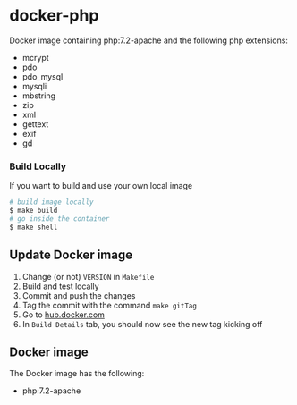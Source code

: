 # docker-php

Docker image containing php:7.2-apache and the following php extensions:
- mcrypt
- pdo
- pdo_mysql 
- mysqli
- mbstring
- zip
- xml
- gettext
- exif
- gd

### Build Locally

If you want to build and use your own local image

```bash
# build image locally
$ make build
# go inside the container
$ make shell
```

## Update Docker image

1. Change (or not) `VERSION` in `Makefile`
2. Build and test locally
3. Commit and push the changes
4. Tag the commit with the command `make gitTag`
5. Go to [hub.docker.com](hub.docker.com)
6. In `Build Details` tab, you should now see the new tag kicking off

Docker image
------------

The Docker image has the following:

- php:7.2-apache
